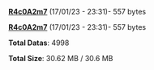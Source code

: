 [**R4c0A2m7**](/data/R4c0A2m7.txt) (17/01/23 - 23:31)- 557 bytes

[**R4c0A2m7**](/data/R4c0A2m7.txt) (17/01/23 - 23:31)- 557 bytes

**Total Datas**: 4998

**Total Size**: 30.62 MB / 30.6 MB